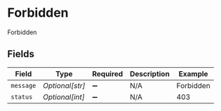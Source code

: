 # Forbidden

Forbidden


## Fields

| Field              | Type               | Required           | Description        | Example            |
| ------------------ | ------------------ | ------------------ | ------------------ | ------------------ |
| `message`          | *Optional[str]*    | :heavy_minus_sign: | N/A                | Forbidden          |
| `status`           | *Optional[int]*    | :heavy_minus_sign: | N/A                | 403                |